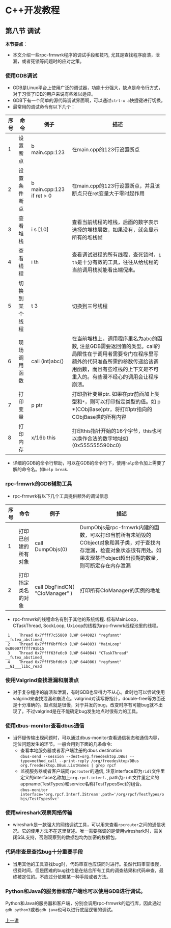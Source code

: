 # C++开发教程
## 第八节 调试
**本节要点**：   
* 本文介绍一些rpc-frmwrk程序的调试手段和技巧, 尤其是查找程序崩溃，泄漏，或者死锁等问题时的应对之策。
### 使用GDB调试
* GDB是Linux平台上使用广泛的调试器，功能十分强大，缺点是命令行方式，对于习惯了IDE的用户来说有些难以适应。
* GDB下有一个简单的源代码调试界面啊，可以通过`ctrl-x a`快捷键进行切换。
* 最常用的调试命令有以下几个：   

| 序号 | 命令 | 例子| 描述 | 
| -------- | --------- | -------------- |------------------|
|1|设置断点| b main.cpp:123| 在main.cpp的123行设置断点|
|2|设置条件断点| b main.cpp:123 if ret > 0 | 在main.cpp的123行设置断点，并且该断点只在ret变量大于零时起作用|
|3|查看堆栈| i s [10] | 查看当前线程的堆栈，后面的数字表示选择的堆栈层数，如果没有，就会显示所有的堆栈帧|
|4|查看线程| i th | 查看调试进程的所有线程，查死锁时，`i th`是十分有效的工具，往往从给线程的当前调用栈就能看出端倪来。 |
|5|切换到某个线程 | t 3 | 切换到三号线程 |
|6|现场调用函数| call (int)abc() | 在当前堆栈上，调用程序里名为abc的函数, 注意GDB需要返回值的类型。call的局限性在于调用者需要专门在程序里写额外的代码准备所需的参数传递给该调用函数，而且有些堆栈的上下文是不可重入的。有些漫不经心的调用会让程序崩溃。|
|7|打印变量| p ptr | 打印指针变量ptr. 如果在ptr前面加上类型和`*`，则可以打印指定类型的值。如 p *(CObjBase)ptr，将打印ptr指向的CObjBase类的所有内容 |
|8|打印内存| x/16b this | 打印this指针开始的16个字节，this也可以换作合法的数字地址如(0x555555590bc0)|

* 详细的GDB的命令行帮助，可以在GDB的命令行下，使用`help`命令加上需要了解的命令名。如`help break`.

### rpc-frmwrk的GDB辅助工具
* rpc-frmwrk有以下几个工具提供额外的调试信息   

| 序号 | 命令 | 例子| 描述 | 
| -------- | --------- | --------- |------------------|
| 1 | 打印已创建的所有对象 | call DumpObjs(0) | DumpObjs是rpc-frmwrk内建的函数，可以打印当前所有未销毁的CObject对象和其子类，对于查找内存泄漏，检查对象状态很有用处。如果发现某些object超出预期的数量，则可断定存在内存泄漏|
| 2 | 打印指定类名的对象| call DbgFindCN( "CIoManager" ) | 打印所有CIoManager的实例的地址|
* rpc-frmwrk的线程命名有别于其他的系统线程. 标有MainLoop，CTaskThread, SockLoop, UxLoop的线程为rpc-frwmrk线程池里的线程。
  
 ```
  1    Thread 0x7ffff7c55800 (LWP 644082) "regfsmnt"    __futex_abstimed_
  2    Thread 0x7ffff6bff6c0 (LWP 644083) "MainLoop"    0x00007ffff791b15
  3    Thread 0x7ffff63fe6c0 (LWP 644084) "CTaskThread" __futex_abstimed_
  4    Thread 0x7ffff5bfd6c0 (LWP 644086) "regfsmnt"    __GI___libc_read 
 ```

### 使用Valgrind查找泄漏和崩溃点
* 对于复杂程序的崩溃和泄漏，有时GDB也显得力不从心。此时也可以尝试使用valgrind来查找泄漏和崩溃点。valgrind对读写野指针，double-free等方面还是十分准确的。缺点就是很慢，对于并发的bug，改变时序有可能bug就不出现了。不过valgrind是在不能确定bug发生地点时很有力的工具。

### 使用dbus-monitor查看dbus通信
* 当怀疑传输出现问题时，可以通过dbus-monitor查看通信状态和通信内容，定位问题发生的环节。一般会用到下面的几条命令:
  * 查看本地服务器或者客户端注册的dbus destination   
    `dbus-send --session --dest=org.freedesktop.DBus --type=method_call --print-reply /org/freedesktop/DBus org.freedesktop.DBus.ListNames | grep rpcf`
  * 监视服务器或者客户端同`rpcrouter`的通信, 注意interface即为`ridl`文件里定义的interface名称加上`org.rpcf.interf.`, path为`ridl`文件里定义的appname(TestTypes)和service名称(TestTypesSvc)的组合。   
    `dbus-monitor interface='org.rpcf.Interf.IStream',path='/org/rpcf/TestTypes/objs/TestTypesSvc'`

### 使用wireshark观察网络传输
* wireshark是一款强大的网络调试工具，可以用来查看`rpcrouter`之间的通信状况。它的使用方法不在这里赘述。唯一需要强调的是使用wireshark时，需关闭SSL支持，否则观察到的数据包均为加密的数据包。

### 代码审查是查找bug十分重要手段
* 当用其他的工具查找bug时，代码审查也应该同时进行。虽然代码审查很慢，很费时间，但是困难的bug往往是在结合所有工具的调查结果和代码审查，最终被定位的。不应过分依赖某一种手段或者方法。

### Python和Java的服务器和客户端也可以使用GDB进行调试。
Python和Java的服务器和客户端，分别会调用rpc-frmwrk的运行库，因此通过`gdb python3`或者`gdb java`也可以进行底层逻辑的调试。

[上一讲](./Tut-AsyncProgramming_cn-7.md)   